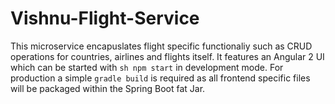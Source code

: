 # Vishnu-Flight-Service

This microservice encapuslates flight specific functionaliy such as CRUD operations for countries, airlines and flights
itself. It features an Angular 2 UI which can be started with ```sh npm start``` in development mode.
For production a simple ```gradle build``` is required as all frontend specific files will be packaged within the Spring Boot fat Jar.
